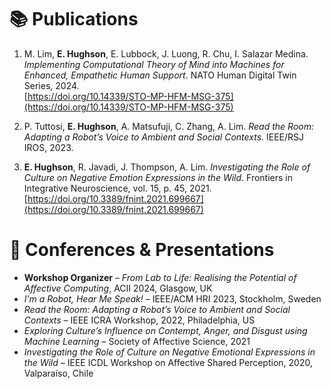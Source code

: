 # 📚 Publications

1. M. Lim, **E. Hughson**, E. Lubbock, J. Luong, R. Chu, I. Salazar Medina. *Implementing Computational Theory of Mind into Machines for Enhanced, Empathetic Human Support*. NATO Human Digital Twin Series, 2024.  
   [https://doi.org/10.14339/STO-MP-HFM-MSG-375](https://doi.org/10.14339/STO-MP-HFM-MSG-375)

2. P. Tuttosi, **E. Hughson**, A. Matsufuji, C. Zhang, A. Lim. *Read the Room: Adapting a Robot’s Voice to Ambient and Social Contexts*. IEEE/RSJ IROS, 2023.

3. **E. Hughson**, R. Javadi, J. Thompson, A. Lim. *Investigating the Role of Culture on Negative Emotion Expressions in the Wild*. Frontiers in Integrative Neuroscience, vol. 15, p. 45, 2021.  
   [https://doi.org/10.3389/fnint.2021.699667](https://doi.org/10.3389/fnint.2021.699667)

# 🎤 Conferences & Presentations

- **Workshop Organizer** – *From Lab to Life: Realising the Potential of Affective Computing*, ACII 2024, Glasgow, UK  
- *I’m a Robot, Hear Me Speak!* – IEEE/ACM HRI 2023, Stockholm, Sweden  
- *Read the Room: Adapting a Robot’s Voice to Ambient and Social Contexts* – IEEE ICRA Workshop, 2022, Philadelphia, US  
- *Exploring Culture’s Influence on Contempt, Anger, and Disgust using Machine Learning* – Society of Affective Science, 2021  
- *Investigating the Role of Culture on Negative Emotional Expressions in the Wild* – IEEE ICDL Workshop on Affective Shared Perception, 2020, Valparaíso, Chile
